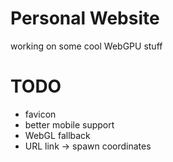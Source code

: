 # Personal Website

working on some cool WebGPU stuff

# TODO
- favicon
- better mobile support
- WebGL fallback
- URL link -> spawn coordinates